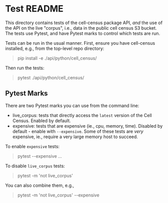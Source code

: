 # Test README

This directory contains tests of the cell-census package API, _and_ the use of the API on the
live "corpus", i.e., data in the public cell census S3 bucket. The tests use Pytest, and have
Pytest marks to control which tests are run.

Tests can be run in the usual manner. First, ensure you have cell-census installed, e.g., from the top-level repo directory:

> pip install -e ./api/python/cell_census/

Then run the tests:

> pytest ./api/python/cell_census/

## Pytest Marks

There are two Pytest marks you can use from the command line:

- live_corpus: tests that directly access the `latest` version of the Cell Census. Enabled by default.
- expensive: tests that are expensive (ie., cpu, memory, time). Disabled by default - enable with `--expensive`. Some of these tests are _very_ expensive, ie., require a very large memory host to succeed.

To enable `expensive` tests:

> pytest --expensive ...

To disable `live_corpus` tests:

> pytest -m 'not live_corpus'

You can also combine them, e.g.,

> pytest -m 'not live_corpus' --expensive
